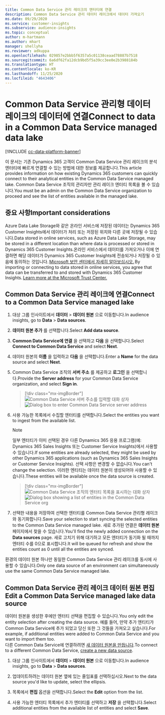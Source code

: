 ```yaml
---
title: Common Data Service 관리 레이크의 엔터티에 연결
description: Common Data Service 관리 데이터 레이크에서 데이터 가져오기
ms.date: 09/29/2020
ms.service: customer-insights
ms.subservice: audience-insights
ms.topic: conceptual
author: m-hartmann
ms.author: mhart
manager: shellyha
ms.reviewer: adkuppa
ms.openlocfilehash: 029857e2bbb5f6357a5c01138ceaad78887b7518
ms.sourcegitcommit: 6a6df62fa12dcb9bd5f5a39cc3ee0e2b3988184b
ms.translationtype: HT
ms.contentlocale: ko-KR
ms.lasthandoff: 11/25/2020
ms.locfileid: "4643406"
---
```

# <a name="connect-to-data-in-a-common-data-service-managed-data-lake"></a><span data-ttu-id="4ca73-103">Common Data Service 관리형 데이터 레이크의 데이터에 연결</span><span class="sxs-lookup"><span data-stu-id="4ca73-103">Connect to data in a Common Data Service managed data lake</span></span>

[!INCLUDE [cc-data-platform-banner](../includes/cc-data-platform-banner.md)]

<span data-ttu-id="4ca73-104">이 문서는 기존 Dynamics 365 고객이 Common Data Service 관리 레이크의 분석 엔터티에 빠르게 연결할 수 있는 방법에 대한 정보를 제공합니다.</span><span class="sxs-lookup"><span data-stu-id="4ca73-104">This article provides information on how existing Dynamics 365 customers can quickly connect to their analytical entities in the Common Data Service managed lake.</span></span> <span data-ttu-id="4ca73-105">Common Data Service 조직의 관리자만 관리 레이크 엔터티 목록을 볼 수 있습니다.</span><span class="sxs-lookup"><span data-stu-id="4ca73-105">You must be an admin on the Common Data Service organization to proceed and see the list of entities available in the managed lake.</span></span>

## <a name="important-considerations"></a><span data-ttu-id="4ca73-106">중요 사항</span><span class="sxs-lookup"><span data-stu-id="4ca73-106">Important considerations</span></span>

<span data-ttu-id="4ca73-107">Azure Data Lake Storage와 같은 온라인 서비스에 저장된 데이터는 Dynamics 365 Customer Insights에서 데이터가 처리 또는 저장된 위치와 다른 곳에 저장될 수 있습니다.</span><span class="sxs-lookup"><span data-stu-id="4ca73-107">Data stored in online services, such as Azure Data Lake Storage, may be stored in a different location than where data is processed or stored in Dynamics 365 Customer Insights.</span></span><span data-ttu-id="4ca73-108">온라인 서비스에서 데이터를 가져오거나 이에 연결하면 해당 데이터가 Dynamics 365 Customer Insights에 전송되거나 저장될 수 있음에 동의하는 것입니다. [Microsoft 보안 센터에서 자세히 알아보십시오.](https://www.microsoft.com/trust-center)</span><span class="sxs-lookup"><span data-stu-id="4ca73-108"> By importing or connecting to data stored in online services, you agree that data can be transferred to and stored with Dynamics 365 Customer Insights. [Learn more at the Microsoft Trust Center.](https://www.microsoft.com/trust-center)</span></span>

## <a name="connect-to-a-common-data-service-managed-lake"></a><span data-ttu-id="4ca73-109">Common Data Service 관리 레이크에 연결</span><span class="sxs-lookup"><span data-stu-id="4ca73-109">Connect to a Common Data Service managed lake</span></span>

1. <span data-ttu-id="4ca73-110">대상 그룹 인사이트에서 **데이터** > **데이터 원본** 으로 이동합니다.</span><span class="sxs-lookup"><span data-stu-id="4ca73-110">In audience insights, go to **Data** > **Data sources**.</span></span>

2. <span data-ttu-id="4ca73-111">**데이터 원본 추가** 를 선택합니다.</span><span class="sxs-lookup"><span data-stu-id="4ca73-111">Select **Add data source**.</span></span>

3. <span data-ttu-id="4ca73-112">**Common Data Service에 연결** 을 선택하고 **다음** 을 선택합니다.</span><span class="sxs-lookup"><span data-stu-id="4ca73-112">Select **Connect to Common Data Service** and select **Next**.</span></span>

4. <span data-ttu-id="4ca73-113">데이터 원본의 **이름** 을 입력하고 **다음** 을 선택합니다.</span><span class="sxs-lookup"><span data-stu-id="4ca73-113">Enter a **Name** for the data source and select **Next**.</span></span>

5. <span data-ttu-id="4ca73-114">Common Data Service 조직의 **서버 주소** 를 제공하고 **로그인** 을 선택합니다.</span><span class="sxs-lookup"><span data-stu-id="4ca73-114">Provide the **Server address** for your Common Data Service organization, and select **Sign in**.</span></span>

   > [!div class="mx-imgBorder"]
   > <span data-ttu-id="4ca73-115">![Common Data Service 서버 주소를 입력할 대화 상자](media/enter-CDS-org-details.png)</span><span class="sxs-lookup"><span data-stu-id="4ca73-115">![Dialog box to enter Common Data Service server address](media/enter-CDS-org-details.png)</span></span>

6. <span data-ttu-id="4ca73-116">사용 가능한 목록에서 수집할 엔터티를 선택합니다.</span><span class="sxs-lookup"><span data-stu-id="4ca73-116">Select the entities you want to ingest from the available list.</span></span>    

   > [!NOTE]
   > <span data-ttu-id="4ca73-117">일부 엔터티가 이미 선택된 경우 다른 Dynamics 365 응용 프로그램(예: Dynamics 365 Sales Insights 또는 Customer Service Insights)에서 사용할 수 있습니다.</span><span class="sxs-lookup"><span data-stu-id="4ca73-117">If some entities are already selected, they might be used by other Dynamics 365 applications (such as Dynamics 365 Sales Insights or Customer Service Insights).</span></span> <span data-ttu-id="4ca73-118">선택 사항은 변경할 수 없습니다.</span><span class="sxs-lookup"><span data-stu-id="4ca73-118">You can't change the selection.</span></span> <span data-ttu-id="4ca73-119">이러한 엔티티는 데이터 원본이 생성되어야 사용할 수 있습니다.</span><span class="sxs-lookup"><span data-stu-id="4ca73-119">These entities will be available once the data source is created.</span></span>

   > [!div class="mx-imgBorder"]
   > <span data-ttu-id="4ca73-120">![Common Data Service 조직의 엔터티 목록을 표시하는 대화 상자](media/select-analytical-entities.png)</span><span class="sxs-lookup"><span data-stu-id="4ca73-120">![Dialog box showing a list of entities in the Common Data Service org](media/select-analytical-entities.png)</span></span>

7. <span data-ttu-id="4ca73-121">선택한 내용을 저장하여 선택한 엔터티를 Common Data Service 관리형 레이크와 동기화합니다.</span><span class="sxs-lookup"><span data-stu-id="4ca73-121">Save your selection to start syncing the selected entities to the Common Data Service managed lake.</span></span> <span data-ttu-id="4ca73-122">새로 추가된 연결은 **데이터 원본** 페이지에서 찾을 수 있습니다.</span><span class="sxs-lookup"><span data-stu-id="4ca73-122">You'll find the newly added connection on the **Data sources** page.</span></span> <span data-ttu-id="4ca73-123">새로 고치기 위해 대기하고 모든 엔터티가 동기화 될 때까지 엔터티 수를 0으로 표시합니다.</span><span class="sxs-lookup"><span data-stu-id="4ca73-123">It will be queued for refresh and show the entities count as 0 until all the entities are synced.</span></span>

<span data-ttu-id="4ca73-124">환경의 데이터 원본 하나만 동일한 Common Data Service 관리 레이크를 동시에 사용할 수 있습니다.</span><span class="sxs-lookup"><span data-stu-id="4ca73-124">Only one data source of an environment can simultaneously use the same Common Data Service managed lake.</span></span>

## <a name="edit-a-common-data-service-managed-lake-data-source"></a><span data-ttu-id="4ca73-125">Common Data Service 관리 레이크 데이터 원본 편집</span><span class="sxs-lookup"><span data-stu-id="4ca73-125">Edit a Common Data Service managed lake data source</span></span>

<span data-ttu-id="4ca73-126">데이터 원본을 생성한 후에만 엔터티 선택을 편집할 수 있습니다.</span><span class="sxs-lookup"><span data-stu-id="4ca73-126">You only edit the entity selection after creating the data source.</span></span> <span data-ttu-id="4ca73-127">예를 들어, 만약 추가 엔티티가 Common Data Service에 추가 되었고 당신 또한 그 것들을 가져오고 싶습니다.</span><span class="sxs-lookup"><span data-stu-id="4ca73-127">For example, if additional entities were added to Common Data Service and you want to import them too.</span></span>    
<span data-ttu-id="4ca73-128">다른 Common Data Service에 연결하려면 [새 데이터 원본을 만듭니다](#connect-to-a-common-data-service-managed-lake).</span><span class="sxs-lookup"><span data-stu-id="4ca73-128">To connect to a different Common Data Service, [create a new data source](#connect-to-a-common-data-service-managed-lake).</span></span>

1. <span data-ttu-id="4ca73-129">대상 그룹 인사이트에서 **데이터** > **데이터 원본** 으로 이동합니다.</span><span class="sxs-lookup"><span data-stu-id="4ca73-129">In audience insights, go to **Data** > **Data sources**.</span></span>

2. <span data-ttu-id="4ca73-130">업데이트하려는 데이터 원본 옆에 있는 줄임표를 선택하십시오.</span><span class="sxs-lookup"><span data-stu-id="4ca73-130">Next to the data source you'd like to update, select the ellipsis.</span></span>

3. <span data-ttu-id="4ca73-131">목록에서 **편집** 옵션을 선택합니다.</span><span class="sxs-lookup"><span data-stu-id="4ca73-131">Select the **Edit** option from the list.</span></span>

4. <span data-ttu-id="4ca73-132">사용 가능한 엔터티 목록에서 추가 엔터티를 선택하고 **저장** 을 선택합니다.</span><span class="sxs-lookup"><span data-stu-id="4ca73-132">Select additional entities from the available list of entities and select **Save**.</span></span>
